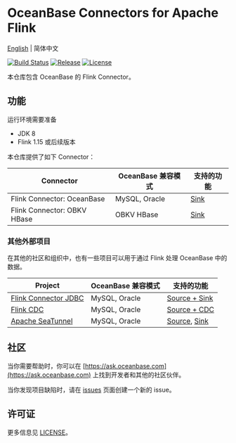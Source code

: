 # OceanBase Connectors for Apache Flink

[English](README.md) | 简体中文

[![Build Status](https://github.com/oceanbase/flink-connector-oceanbase/actions/workflows/push_pr.yml/badge.svg?branch=main)](https://github.com/oceanbase/flink-connector-oceanbase/actions/workflows/push_pr.yml?query=branch%3Amain)
[![Release](https://img.shields.io/github/release/oceanbase/flink-connector-oceanbase.svg)](https://github.com/oceanbase/flink-connector-oceanbase/releases)
[![License](https://img.shields.io/badge/License-Apache_2.0-blue.svg)](https://opensource.org/licenses/Apache-2.0)

本仓库包含 OceanBase 的 Flink Connector。

## 功能

运行环境需要准备

- JDK 8
- Flink 1.15 或后续版本

本仓库提供了如下 Connector：

|          Connector          | OceanBase 兼容模式 |                       支持的功能                        |
|-----------------------------|----------------|----------------------------------------------------|
| Flink Connector: OceanBase  | MySQL, Oracle  | [Sink](docs/sink/flink-connector-oceanbase_cn.md)  |
| Flink Connector: OBKV HBase | OBKV HBase     | [Sink](docs/sink/flink-connector-obkv-hbase_cn.md) |

### 其他外部项目

在其他的社区和组织中，也有一些项目可以用于通过 Flink 处理 OceanBase 中的数据。

|                                Project                                 | OceanBase 兼容模式 |                                                                      支持的功能                                                                       |
|------------------------------------------------------------------------|----------------|--------------------------------------------------------------------------------------------------------------------------------------------------|
| [Flink Connector JDBC](https://github.com/apache/flink-connector-jdbc) | MySQL, Oracle  | [Source + Sink](https://nightlies.apache.org/flink/flink-docs-release-1.19/zh/docs/connectors/table/jdbc/)                                       |
| [Flink CDC](https://github.com/ververica/flink-cdc-connectors)         | MySQL, Oracle  | [Source + CDC](https://nightlies.apache.org/flink/flink-cdc-docs-master/zh/docs/connectors/flink-sources/oceanbase-cdc/)                         |
| [Apache SeaTunnel](https://github.com/apache/seatunnel)                | MySQL, Oracle  | [Source](https://seatunnel.apache.org/docs/connector-v2/source/OceanBase), [Sink](https://seatunnel.apache.org/docs/connector-v2/sink/OceanBase) |

## 社区

当你需要帮助时，你可以在 [https://ask.oceanbase.com](https://ask.oceanbase.com) 上找到开发者和其他的社区伙伴。

当你发现项目缺陷时，请在 [issues](https://github.com/oceanbase/flink-connector-oceanbase/issues) 页面创建一个新的 issue。

## 许可证

更多信息见 [LICENSE](LICENSE)。
